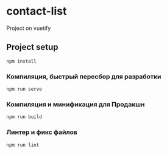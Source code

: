 # contact-list
Project on vuetify

## Project setup
```
npm install
```

### Компиляция, быстрый пересбор для разработки
```
npm run serve
```

### Компиляция и минификация для Продакшн
```
npm run build
```

### Линтер и фикс файлов
```
npm run lint
```
